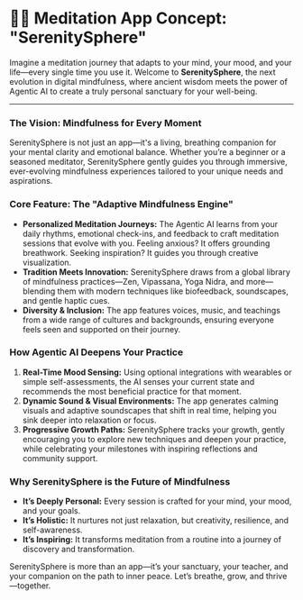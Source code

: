 # 🧘‍♂️ Meditation App Concept: "SerenitySphere"

Imagine a meditation journey that adapts to your mind, your mood, and your life—every single time you use it. Welcome to **SerenitySphere**, the next evolution in digital mindfulness, where ancient wisdom meets the power of Agentic AI to create a truly personal sanctuary for your well-being.

---

### The Vision: Mindfulness for Every Moment

SerenitySphere is not just an app—it's a living, breathing companion for your mental clarity and emotional balance. Whether you’re a beginner or a seasoned meditator, SerenitySphere gently guides you through immersive, ever-evolving mindfulness experiences tailored to your unique needs and aspirations.

### Core Feature: The "Adaptive Mindfulness Engine"

- **Personalized Meditation Journeys:** The Agentic AI learns from your daily rhythms, emotional check-ins, and feedback to craft meditation sessions that evolve with you. Feeling anxious? It offers grounding breathwork. Seeking inspiration? It guides you through creative visualization.
- **Tradition Meets Innovation:** SerenitySphere draws from a global library of mindfulness practices—Zen, Vipassana, Yoga Nidra, and more—blending them with modern techniques like biofeedback, soundscapes, and gentle haptic cues.
- **Diversity & Inclusion:** The app features voices, music, and teachings from a wide range of cultures and backgrounds, ensuring everyone feels seen and supported on their journey.

### How Agentic AI Deepens Your Practice

1. **Real-Time Mood Sensing:** Using optional integrations with wearables or simple self-assessments, the AI senses your current state and recommends the most beneficial practice for that moment.
2. **Dynamic Sound & Visual Environments:** The app generates calming visuals and adaptive soundscapes that shift in real time, helping you sink deeper into relaxation or focus.
3. **Progressive Growth Paths:** SerenitySphere tracks your growth, gently encouraging you to explore new techniques and deepen your practice, while celebrating your milestones with inspiring reflections and community support.

### Why SerenitySphere is the Future of Mindfulness

- **It’s Deeply Personal:** Every session is crafted for your mind, your mood, and your goals.
- **It’s Holistic:** It nurtures not just relaxation, but creativity, resilience, and self-awareness.
- **It’s Inspiring:** It transforms meditation from a routine into a journey of discovery and transformation.

SerenitySphere is more than an app—it’s your sanctuary, your teacher, and your companion on the path to inner peace. Let’s breathe, grow, and thrive—together. 